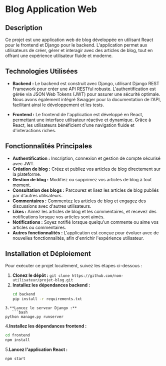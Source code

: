 # Blog Application Web

## Description

Ce projet est une application web de blog développée en utilisant React pour le frontend et Django pour le backend. L'application permet aux utilisateurs de créer, gérer et interagir avec des articles de blog, tout en offrant une expérience utilisateur fluide et moderne.

## Technologies Utilisées

- **Backend :** Le backend est construit avec Django, utilisant Django REST Framework pour créer une API RESTful robuste. L'authentification est gérée via JSON Web Tokens (JWT) pour assurer une sécurité optimale. Nous avons également intégré Swagger pour la documentation de l'API, facilitant ainsi le développement et les tests.
  
- **Frontend :** Le frontend de l'application est développé en React, permettant une interface utilisateur réactive et dynamique. Grâce à React, les utilisateurs bénéficient d'une navigation fluide et d'interactions riches.

## Fonctionnalités Principales

- **Authentification :** Inscription, connexion et gestion de compte sécurisé avec JWT.
- **Création de blog :** Créez et publiez vos articles de blog directement sur la plateforme.
- **Gestion de blog :** Modifiez ou supprimez vos articles de blog à tout moment.
- **Consultation des blogs :** Parcourez et lisez les articles de blog publiés par d'autres utilisateurs.
- **Commentaires :** Commentez les articles de blog et engagez des discussions avec d'autres utilisateurs.
- **Likes :** Aimez les articles de blog et les commentaires, et recevez des notifications lorsque vos articles sont aimés.
- **Notifications :** Soyez notifié lorsque quelqu'un commente ou aime vos articles ou commentaires.
- **Autres fonctionnalités :** L'application est conçue pour évoluer avec de nouvelles fonctionnalités, afin d'enrichir l'expérience utilisateur.

## Installation et Déploiement

Pour exécuter ce projet localement, suivez les étapes ci-dessous :

1. **Clonez le dépôt :** `git clone https://github.com/nom-utilisateur/projet-blog.git`
2. **Installez les dépendances backend :**
   ```bash
   cd backend
   pip install -r requirements.txt
```
3.**Lancez le serveur Django :**
   ```bash
python manage.py runserver
```
4.**Installez les dépendances frontend :**
   ```bash
cd frontend
npm install
```
5.**Lancez l'application React :**
   ```bash
npm start
```
